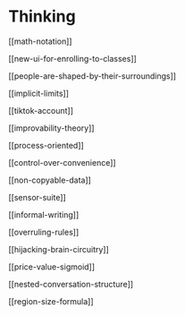 # Thinking

[[math-notation]]

[[new-ui-for-enrolling-to-classes]]

[[people-are-shaped-by-their-surroundings]]

[[implicit-limits]]

[[tiktok-account]]

[[improvability-theory]]

[[process-oriented]]

[[control-over-convenience]]

[[non-copyable-data]]

[[sensor-suite]]

[[informal-writing]]

[[overruling-rules]]

[[hijacking-brain-circuitry]]

[[price-value-sigmoid]]

[[nested-conversation-structure]]

[[region-size-formula]]

